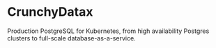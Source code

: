 # CrunchyDatax
Production PostgreSQL for Kubernetes, from high availability Postgres clusters to full-scale database-as-a-service.
